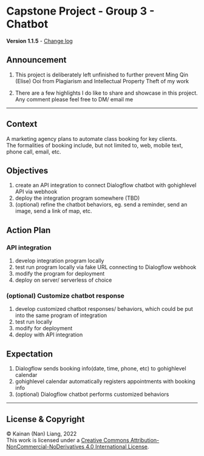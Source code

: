 # Capstone Project - Group 3 - Chatbot

**Version 1.1.5** - [Change log](CHANGELOG.md)

## Announcement

1. This project is deliberately left unfinished to further prevent Ming Qin (Elise) Ooi from Plagiarism and Intellectual Property Theft of my work

2) There are a few highlights I do like to share and showcase in this project. Any comment please feel free to DM/ email me

---

## Context

A marketing agency plans to automate class booking for key clients.<br />
The formalities of booking include, but not limited to, web, mobile text, phone call, email, etc.

## Objectives

1. create an API integration to connect Dialogflow chatbot with gohighlevel API via webhook
2. deploy the integration program somewhere (TBD)
3. (optional) refine the chatbot behaviors, eg. send a reminder, send an image, send a link of map, etc.

## Action Plan

### API integration

1. develop integration program locally
2. test run program locally via fake URL connecting to Dialogflow webhook
3. modify the program for deployment
4. deploy on server/ serverless of choice

### (optional) Customize chatbot response

1. develop customized chatbot responses/ behaviors, which could be put into the same program of integration
2. test run locally
3. modify for deployment
4. deploy with API integration

## Expectation

1. Dialogflow sends booking info(date, time, phone, etc) to gohighlevel calendar
2. gohighlevel calendar automatically registers appointments with booking info
3. (optional) Dialogflow chatbot performs customized behaviors

---

## License & Copyright

&copy; Kainan (Nan) Liang, 2022<br />
This work is licensed under a [Creative Commons Attribution-NonCommercial-NoDerivatives 4.0 International License](LICENSE).

<!-- ## Reference -->
<!-- https://github.com/googleapis/nodejs-dialogflow -->
<!-- https://cloud.google.com/dialogflow/es/docs/fulfillment-webhook -->
